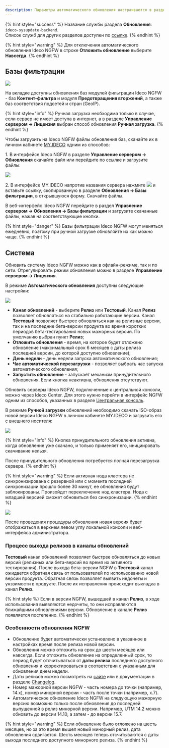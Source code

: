 ```yaml
---
description: Параметры автоматического обновления настраиваются в разделе Управление сервером -> Обновления.
---
```


{% hint style="success" %}
Название службы раздела **Обновления**: `ideco-sysupdate-backend`. \
Список служб для других разделов доступен по [ссылке](/settings/server-management/terminal/README.md).
{% endhint %}

{% hint style="warning" %}
Для отключения автоматического обновления Ideco NGFW в строке **Отложить обновление** выберите **Навсегда**.
{% endhint %}

## Базы фильтрации

![](/.gitbook/assets/selfupdate.png)

На вкладке доступны обновления баз модулей фильтрации Ideco NGFW - баз **Контент-фильтра** и модуля **Предотвращения вторжений**, а также баз соответствия подсетей и стран (GeoIP). 

{% hint style="info" %}
Ручная загрузка необходима только в случае, если сервер не имеет доступа в интернет, а в разделе **Управление сервером -> Лицензия** выбран способ обновления **Ручная загрузка**.
{% endhint %}

Чтобы загрузить на Ideco NGFW файлы обновления баз, скачайте их в личном кабинете [MY.IDECO](https://my.ideco.ru/) одним из способов: 

1\. В интерфейсе Ideco NGFW в разделе **Управление сервером -> Обновления** скачайте файл или перейдите по ссылке и загрузите файлы:

![](/.gitbook/assets/my-ideco-ngfw.png)

2\. В интерфейсе MY.IDECO напротив названия сервера нажмите ![](/.gitbook/assets/icon-download.png) и вставьте ссылку, скопированную в разделе **Обновления -> Базы фильтрации**, в открывшуюся форму. Скачайте файлы.

В веб-интерфейс Ideco NGFW перейдите в раздел **Управление сервером -> Обновления -> Базы фильтрации** и загрузите скачанные файлы, нажав на соответствующие кнопки.

{% hint style="danger" %}
Базы фильтрации Ideco NGFW могут меняться ежедневно, поэтому при ручной загрузке обновляйте их как можно чаще.
{% endhint %}

## Система

Обновить систему Ideco NGFW можно как в офлайн-режиме, так и по сети. Отрегулировать режим обновления можно в разделе **Управление сервером -> Лицензия**.

В режиме **Автоматического обновления** доступны следующие настройки:

![](/.gitbook/assets/updates.png)

* **Канал обновлений** - выберите **Релиз** или **Тестовый**. Канал **Релиз** позволяет обновляться на стабильно работающие версии. Канал **Тестовый** позволяет быстрее обновляться как на релизные версии, так и на последние бета-версии продукта во время коротких периодов бета-тестирования новых мажорных версий. По умолчанию выбран пункт **Релиз**;
* **Отложить обновления** - время, на которое будет отложено обновление (максимальный срок 6 месяцев с даты релиза последней версии, до которой доступно обновление);
* **День недели** - день недели запуска автоматического обновления;
* **Час автоматической перезагрузки** - позволяет выбрать час запуска автоматического обновления;
* **Запустить обновление** - запускает механизм принудительного обновления. Если кнопка неактивна, обновления отсутствуют.

Обновить серверы Ideco NGFW, подключенные к центральной консоли, можно через Ideco Center. Для этого нужно перейти в интерфейс NGFW одним из способов, указанных в разделе [Центральная консоль](/settings-cc/README.md). 

В режиме **Ручной загрузки** обновлений необходимо скачать ISO-образ новой версии Ideco NGFW в личном кабинете MY.IDECO и загрузить его с внешнего носителя:

![](/.gitbook/assets/updates1.png)

{% hint style="info" %}
Кнопка принудительного обновления активна, когда обновление уже скачано, и только применяет его, инициировать скачивание нельзя. 

После принудительного обновления потребуется полная перезагрузка сервера. 
{% endhint %}

{% hint style="warning" %}
Если активная нода кластера не синхронизирована с резервной или с момента последней синхронизации прошло более 30 минут, ее обновления будут заблокированы. Произойдет переключение нод кластера. Нода с младшей версией сможет обновиться без синхронизации.
{% endhint %}

![](/.gitbook/assets/selfupdate1.png)

После проведения процедуры обновления новая версия будет отображаться в верхнем левом углу локальной консоли и веб-интерфейса администратора.

### Процесс выхода релизов в каналы обновлений

**Тестовый** канал обновлений позволяет быстрее обновляться до новых версий (релизных или бета-версий во время их активного тестирования). После выхода бета-версии NGFW в **Тестовый** канал ожидается обратная связь от пользователей по использованию новой версии продукта. Обратная связь позволяет выявить недочеты и уязвимости в продукте. После их исправления происходит выкладка в канал **Релиз**.

{% hint style %}
Если в версии NGFW, вышедшей в канал **Релиз**, в ходе использования выявляются недочеты, то они исправляются ближайшими обновлениями версии. Обновление в канале **Релиз** появляется постепенно.
{% endhint %}

### Особенности обновления NGFW

* Обновление будет автоматически установлено в указанное в настройках время после релиза новой версии.
* Обновления можно отложить на срок до шести месяцев или навсегда. Если отложить обновление на определенный срок, то период будет отсчитываться от **даты релиза** последнего доступного обновления и корректироваться в соответствии с указанным для обновления днем недели. 
* Даты релизов можно посмотреть на [сайте](https://ideco.ru/changelog) или в документации в разделе [Changelog](/changelog/ideco-utm/README.md).
* Номер мажорной версии NGFW - часть номера до точки (например, 14.x), номер минорной версии - часть после точки (например, x.7).
* Автоматическое обновление Ideco NGFW на следующую мажорную версию возможно только после обновления до последней выпущенной в релиз минорной версии. Например, UTM 14.2 можно обновить до версии 14.10, а затем - до версии 15.7. 

{% hint style="warning" %}
Если обновление было отложено на шесть месяцев, но за это время вышел новый минорный релиз, дата обновления сдвигается. Шесть месяцев теперь отсчитываются с даты выхода последнего доступного минорного релиза.
{% endhint %}

